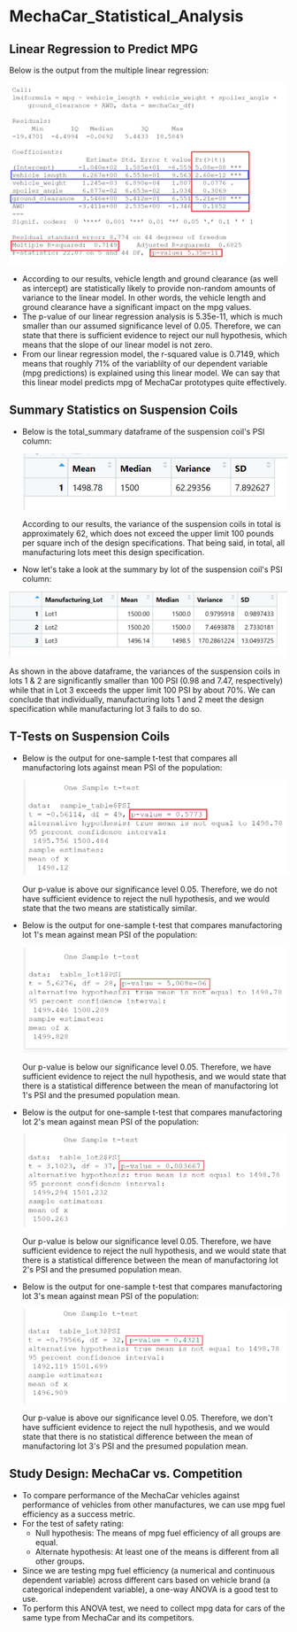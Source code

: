 # MechaCar_Statistical_Analysis
## Linear Regression to Predict MPG
Below is the output from the multiple linear regression:

  ![Linear Regression Output](https://github.com/nhipqnguyen/MechaCar_Statistical_Analysis/blob/main/Analyses/linear_regression_output.png)

- According to our results, vehicle length and ground clearance (as well as intercept) are statistically likely to provide non-random amounts of variance to the linear model. In other words, the vehicle length and ground clearance have a significant impact on the mpg values. 
- The p-value of our linear regression analysis is 5.35e-11, which is much smaller than our assumed significance level of 0.05. Therefore, we can state that there is sufficient evidence to reject our null hypothesis, which means that the slope of our linear model is not zero.
- From our linear regression model, the r-squared value is 0.7149, which means that roughly 71% of the variablilty of our dependent variable (mpg predictions) is explained using this linear model. We can say that this linear model predicts mpg of MechaCar prototypes quite effectively.

## Summary Statistics on Suspension Coils
- Below is the total_summary dataframe of the suspension coil's PSI column:

  ![total summary](https://github.com/nhipqnguyen/MechaCar_Statistical_Analysis/blob/main/Analyses/total_summary_PSI.png)

  According to our results, the variance of the suspension coils in total is approximately 62, which does not exceed the upper limit 100 pounds per square inch of the design specifications. That being said, in total, all manufacturing lots meet this design specification.
- Now let's take a look at the summary by lot of the suspension coil's PSI column:

 ![lot summary](https://github.com/nhipqnguyen/MechaCar_Statistical_Analysis/blob/main/Analyses/lot_summary_PSI.png)

  As shown in the above dataframe, the variances of the suspension coils in lots 1 & 2 are significantly smaller than 100 PSI (0.98 and 7.47, respectively) while that in Lot 3 exceeds the upper limit 100 PSI by about 70%. We can conclude that individually, manufacturing lots 1 and 2 meet the design specification while manufacturing lot 3 fails to do so.

## T-Tests on Suspension Coils
- Below is the output for one-sample t-test that compares all manufactoring lots against mean PSI of the population:

  ![PSI_all_lots_t_test](https://github.com/nhipqnguyen/MechaCar_Statistical_Analysis/blob/main/Analyses/PSI_all_lots_t_test.png)

  Our p-value is above our significance level 0.05. Therefore, we do not have sufficient evidence to reject the null hypothesis, and we would state that the two means are statistically similar.
- Below is the output for one-sample t-test that compares manufactoring lot 1's mean against mean PSI of the population:

  ![PSI_lot1_t_test](https://github.com/nhipqnguyen/MechaCar_Statistical_Analysis/blob/main/Analyses/PSI_lot1_t_test.png)

  Our p-value is below our significance level 0.05. Therefore, we have sufficient evidence to reject the null hypothesis, and we would state that there is a statistical difference between the mean of manufactoring lot 1's PSI and the presumed population mean.
- Below is the output for one-sample t-test that compares manufactoring lot 2's mean against mean PSI of the population:

  ![PSI_lot2_t_test](https://github.com/nhipqnguyen/MechaCar_Statistical_Analysis/blob/main/Analyses/PSI_lot2_t_test.png)

  Our p-value is below our significance level 0.05. Therefore, we have sufficient evidence to reject the null hypothesis, and we would state that there is a statistical difference between the mean of manufactoring lot 2's PSI and the presumed population mean.
- Below is the output for one-sample t-test that compares manufactoring lot 3's mean against mean PSI of the population:

  ![PSI_lot3_t_test](https://github.com/nhipqnguyen/MechaCar_Statistical_Analysis/blob/main/Analyses/PSI_lot3_t_test.png)

  Our p-value is above our significance level 0.05. Therefore, we don't have sufficient evidence to reject the null hypothesis, and we would state that there is no statistical difference between the mean of manufactoring lot 3's PSI and the presumed population mean.

## Study Design: MechaCar vs. Competition
- To compare performance of the MechaCar vehicles against performance of vehicles from other manufactures, we can use mpg fuel efficiency as a success metric.
- For the test of safety rating:
  - Null hypothesis: The means of mpg fuel efficiency of all groups are equal.
  - Alternate hypothesis: At least one of the means is different from all other groups.
- Since we are testing mpg fuel efficiency (a numerical and continuous dependent variable) across different cars based on vehicle brand (a categorical independent variable), a one-way ANOVA is a good test to use.
- To perform this ANOVA test, we need to collect mpg data for cars of the same type from MechaCar and its competitors.
